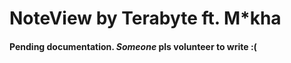
# NoteView by Terabyte ft. M\*kha

#### Pending documentation. ***Someone*** pls volunteer to write :(
